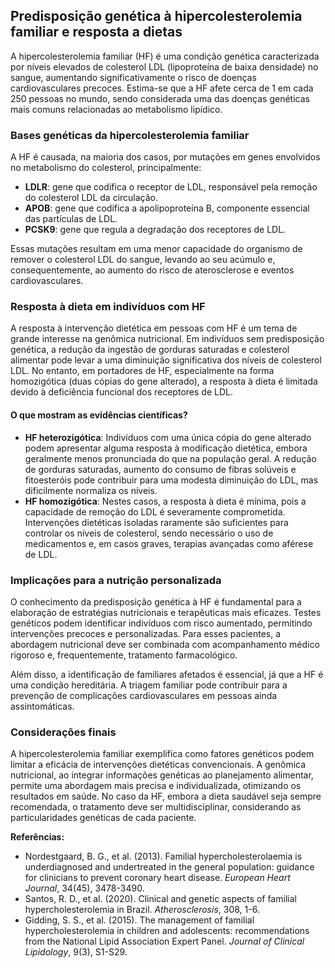 
## Predisposição genética à hipercolesterolemia familiar e resposta a dietas

A hipercolesterolemia familiar (HF) é uma condição genética caracterizada por níveis elevados de colesterol LDL (lipoproteína de baixa densidade) no sangue, aumentando significativamente o risco de doenças cardiovasculares precoces. Estima-se que a HF afete cerca de 1 em cada 250 pessoas no mundo, sendo considerada uma das doenças genéticas mais comuns relacionadas ao metabolismo lipídico.

### Bases genéticas da hipercolesterolemia familiar

A HF é causada, na maioria dos casos, por mutações em genes envolvidos no metabolismo do colesterol, principalmente:

- **LDLR**: gene que codifica o receptor de LDL, responsável pela remoção do colesterol LDL da circulação.
- **APOB**: gene que codifica a apolipoproteína B, componente essencial das partículas de LDL.
- **PCSK9**: gene que regula a degradação dos receptores de LDL.

Essas mutações resultam em uma menor capacidade do organismo de remover o colesterol LDL do sangue, levando ao seu acúmulo e, consequentemente, ao aumento do risco de aterosclerose e eventos cardiovasculares.

### Resposta à dieta em indivíduos com HF

A resposta à intervenção dietética em pessoas com HF é um tema de grande interesse na genômica nutricional. Em indivíduos sem predisposição genética, a redução da ingestão de gorduras saturadas e colesterol alimentar pode levar a uma diminuição significativa dos níveis de colesterol LDL. No entanto, em portadores de HF, especialmente na forma homozigótica (duas cópias do gene alterado), a resposta à dieta é limitada devido à deficiência funcional dos receptores de LDL.

#### O que mostram as evidências científicas?

- **HF heterozigótica**: Indivíduos com uma única cópia do gene alterado podem apresentar alguma resposta à modificação dietética, embora geralmente menos pronunciada do que na população geral. A redução de gorduras saturadas, aumento do consumo de fibras solúveis e fitoesteróis pode contribuir para uma modesta diminuição do LDL, mas dificilmente normaliza os níveis.
- **HF homozigótica**: Nestes casos, a resposta à dieta é mínima, pois a capacidade de remoção do LDL é severamente comprometida. Intervenções dietéticas isoladas raramente são suficientes para controlar os níveis de colesterol, sendo necessário o uso de medicamentos e, em casos graves, terapias avançadas como aférese de LDL.

### Implicações para a nutrição personalizada

O conhecimento da predisposição genética à HF é fundamental para a elaboração de estratégias nutricionais e terapêuticas mais eficazes. Testes genéticos podem identificar indivíduos com risco aumentado, permitindo intervenções precoces e personalizadas. Para esses pacientes, a abordagem nutricional deve ser combinada com acompanhamento médico rigoroso e, frequentemente, tratamento farmacológico.

Além disso, a identificação de familiares afetados é essencial, já que a HF é uma condição hereditária. A triagem familiar pode contribuir para a prevenção de complicações cardiovasculares em pessoas ainda assintomáticas.

### Considerações finais

A hipercolesterolemia familiar exemplifica como fatores genéticos podem limitar a eficácia de intervenções dietéticas convencionais. A genômica nutricional, ao integrar informações genéticas ao planejamento alimentar, permite uma abordagem mais precisa e individualizada, otimizando os resultados em saúde. No caso da HF, embora a dieta saudável seja sempre recomendada, o tratamento deve ser multidisciplinar, considerando as particularidades genéticas de cada paciente.

**Referências:**

- Nordestgaard, B. G., et al. (2013). Familial hypercholesterolaemia is underdiagnosed and undertreated in the general population: guidance for clinicians to prevent coronary heart disease. *European Heart Journal*, 34(45), 3478-3490.
- Santos, R. D., et al. (2020). Clinical and genetic aspects of familial hypercholesterolemia in Brazil. *Atherosclerosis*, 308, 1-6.
- Gidding, S. S., et al. (2015). The management of familial hypercholesterolemia in children and adolescents: recommendations from the National Lipid Association Expert Panel. *Journal of Clinical Lipidology*, 9(3), S1-S29.
```
